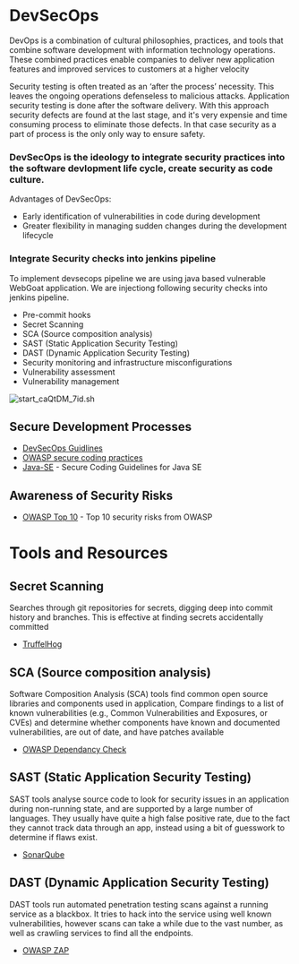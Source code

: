 # DevSecOps 

<!-- START doctoc generated TOC please keep comment here to allow auto update -->
<!-- DON'T EDIT THIS SECTION, INSTEAD RE-RUN doctoc TO UPDATE -->


DevOps is a combination of cultural philosophies, practices, and tools that combine software development with information technology operations. These combined practices enable companies to deliver new application features and improved services to customers at a higher velocity

Security testing is often treated as an ‘after the process’ necessity. This leaves the ongoing operations defenseless to malicious attacks. 
Application security testing is done after the software delivery. With this approach security defects are found at the last stage, and it's very expensie and time consuming process to eliminate those defects. In that case security as a part of process is the only only way to ensure safety. 

### DevSecOps is the ideology to integrate security practices into the software devlopment life cycle, create security as code culture.

Advantages of DevSecOps:
 * Early identification of vulnerabilities in code during development
 * Greater flexibility in managing sudden changes during the development lifecycle

### Integrate Security checks into jenkins pipeline 

To implement devsecops pipeline we are using java based vulnerable WebGoat application. We are injectiong following security checks into jenkins pipeline.

  * Pre-commit hooks
  * Secret Scanning
  * SCA (Source composition analysis)
  * SAST (Static Application Security Testing)
  * DAST (Dynamic Application Security Testing)
  * Security monitoring and infrastructure misconfigurations
  * Vulnerability assessment
  * Vulnerability management

![start_caQtDM_7id.sh](https://github.com/Suyashk96/webGoat_java/blob/master/scripts/DevSecOps_case_study%20(1).jpg)

## Secure Development Processes

* [DevSecOps Guidlines](https://owasp.org/www-project-devsecops-guideline/)
* [OWASP secure coding practices](https://www.owasp.org/images/0/08/OWASP_SCP_Quick_Reference_Guide_v2.pdf)
* [Java-SE](https://www.oracle.com/java/technologies/javase/seccodeguide.html) - Secure Coding Guidelines for Java SE

## Awareness of Security Risks

* [OWASP Top 10](https://owasp.org/www-project-top-ten/) - Top 10 security risks from OWASP 

# Tools and Resources

## Secret Scanning

Searches through git repositories for secrets, digging deep into commit history and branches. This is effective at finding secrets accidentally committed 

* [TruffelHog](https://github.com/trufflesecurity/truffleHog)

## SCA (Source composition analysis)

Software Composition Analysis (SCA) tools find common open source libraries and components used in application, Compare findings to a list of known vulnerabilities (e.g., Common Vulnerabilities and Exposures, or CVEs) and determine whether components have known and documented vulnerabilities, are out of date, and have patches available

* [OWASP Dependancy Check](https://github.com/jeremylong/DependencyCheck)

## SAST (Static Application Security Testing)

SAST tools analyse source code to look for security issues in an application during non-running state, and are supported by a large number of languages. They usually have quite a high false positive rate, due to the fact they cannot track data through an app, instead using a bit of guesswork to determine if flaws exist.

* [SonarQube](https://www.sonarqube.org/) 

## DAST (Dynamic Application Security Testing)

DAST tools run automated penetration testing scans against a running service as a blackbox. It tries to hack into the service using well known vulnerabilities, however scans can take a while due to the vast number, as well as crawling services to find all the endpoints.

* [OWASP ZAP](https://github.com/zaproxy/zaproxy)
